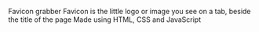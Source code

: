 Favicon grabber
Favicon is the little logo or image you see on a tab, beside the title of the page
Made using HTML, CSS and JavaScript
